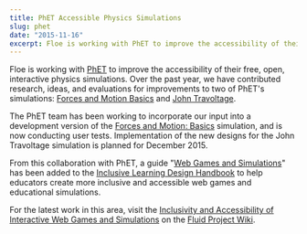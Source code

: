 ```yaml
---
title: PhET Accessible Physics Simulations
slug: phet
date: "2015-11-16"
excerpt: Floe is working with PhET to improve the accessibility of their free, open, interactive physics simulations.
---
```


Floe is working with [PhET](https://phet.colorado.edu/) to improve the accessibility of their free, open, interactive
physics simulations. Over the past year, we have contributed research, ideas, and evaluations for improvements to two of
PhET's simulations: [Forces and Motion Basics](https://wiki.fluidproject.org/display/fluid/PhET+Forces+and+Motion+Simulation+Design)
and [John Travoltage](https://wiki.fluidproject.org/display/fluid/PhET+John+Travoltage+Simulation+Design).

The PhET team has been working to incorporate our input into a development version of the
[Forces and Motion: Basics](https://phet.colorado.edu/en/simulations/forces-and-motion-basics) simulation, and is now
conducting user tests. Implementation of the new designs for the John Travoltage simulation is planned for
<time datetime="2015-12">December 2015</time>.

From this collaboration with PhET, a guide
"[Web Games and Simulations](https://handbook.floeproject.org/webgamesandsimulations)" has been added to the
[Inclusive Learning Design Handbook](https://handbook.floeproject.org/) to help educators create more inclusive and
accessible web games and educational simulations.

For the latest work in this area, visit the
[Inclusivity and Accessibility of Interactive Web Games and Simulations](https://wiki.fluidproject.org/display/fluid/Inclusivity+and+Accessibility+of+Interactive+Web+Games+and+Simulations)
on the [Fluid Project Wiki](https://wiki.fluidproject.org/).
